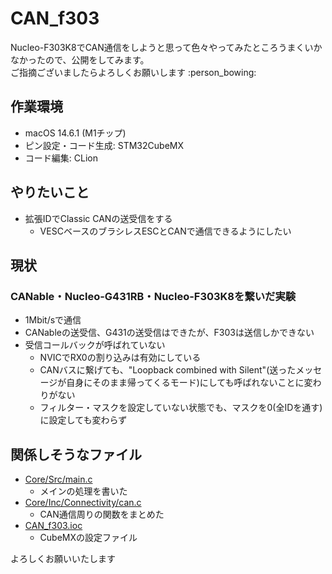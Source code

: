 # CAN_f303
Nucleo-F303K8でCAN通信をしようと思って色々やってみたところうまくいかなかったので、公開をしてみます。  
ご指摘ございましたらよろしくお願いします :person_bowing:

## 作業環境
- macOS 14.6.1 (M1チップ)
- ピン設定・コード生成: STM32CubeMX
- コード編集: CLion

## やりたいこと
- 拡張IDでClassic CANの送受信をする
    - VESCベースのブラシレスESCとCANで通信できるようにしたい

## 現状
### CANable・Nucleo-G431RB・Nucleo-F303K8を繋いだ実験
- 1Mbit/sで通信
- CANableの送受信、G431の送受信はできたが、F303は送信しかできない
- 受信コールバックが呼ばれていない
    - NVICでRX0の割り込みは有効にしている
    - CANバスに繋げても、"Loopback combined with Silent"(送ったメッセージが自身にそのまま帰ってくるモード)にしても呼ばれないことに変わりがない
    - フィルター・マスクを設定していない状態でも、マスクを0(全IDを通す)に設定しても変わらず

## 関係しそうなファイル
- [Core/Src/main.c](./Core/Src/main.c)
    - メインの処理を書いた
- [Core/Inc/Connectivity/can.c](Core/Inc/Connectivity/can.c)
    - CAN通信周りの関数をまとめた
- [CAN_f303.ioc](./CAN_f303.ioc)
    - CubeMXの設定ファイル

よろしくお願いいたします

